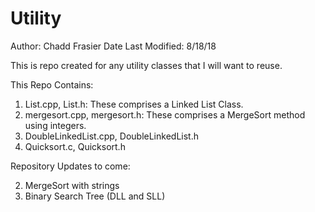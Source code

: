 # Utility
Author: Chadd Frasier
Date Last Modified: 8/18/18

This is repo created for any utility classes that I will want to reuse.

This Repo Contains:
1. List.cpp, List.h: These comprises a Linked List Class.
2. mergesort.cpp, mergesort.h: These comprises a MergeSort method using integers.
3. DoubleLinkedList.cpp, DoubleLinkedList.h
4. Quicksort.c, Quicksort.h

Repository Updates to come:

2. MergeSort with strings
3. Binary Search Tree (DLL and SLL) 
